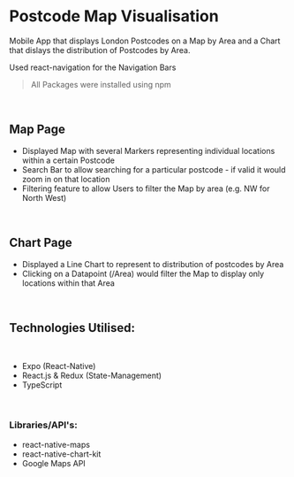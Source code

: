 # Postcode Map Visualisation

Mobile App that displays London Postcodes on a Map by Area and a Chart that dislays the distribution of Postcodes by Area.

Used react-navigation for the Navigation Bars

> All Packages were installed using npm

<br />



## Map Page

- Displayed Map with several Markers representing individual locations within a certain Postcode
- Search Bar to allow searching for a particular postcode - if valid it would zoom in on that location
- Filtering feature to allow Users to filter the Map by area (e.g. NW for North West)

<br />



## Chart Page

- Displayed a Line Chart to represent to distribution of postcodes by Area
- Clicking on a Datapoint (/Area) would filter the Map to display only locations within that Area

<br />



## Technologies Utilised:

<br />

- Expo (React-Native)
- React.js & Redux (State-Management)
- TypeScript

<br />

### Libraries/API's:

- react-native-maps
- react-native-chart-kit
- Google Maps API
